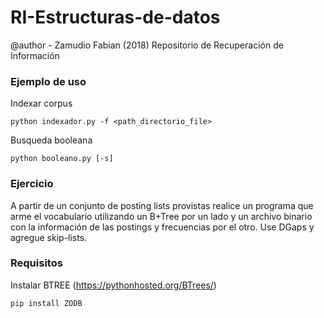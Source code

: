 # RI-Estructuras-de-datos
@author - Zamudio Fabian (2018)
Repositorio de Recuperación de Información

### Ejemplo de uso
Indexar corpus
```
python indexador.py -f <path_directorio_file>
```
Busqueda booleana
```
python booleano.py [-s]
```

### Ejercicio
A partir de un conjunto de posting lists provistas realice un programa que arme el vocabulario utilizando un B+Tree por un lado y un archivo binario con la información de las postings y frecuencias por el otro. Use DGaps y agregue skip-lists.


### Requisitos
Instalar BTREE (https://pythonhosted.org/BTrees/)
```
pip install ZODB
```